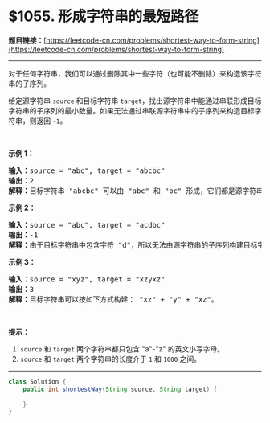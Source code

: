 # $1055. 形成字符串的最短路径

**题目链接：**[https://leetcode-cn.com/problems/shortest-way-to-form-string](https://leetcode-cn.com/problems/shortest-way-to-form-string)

---

<div class="content__1Y2H">
 <div class="notranslate">
  <p>对于任何字符串，我们可以通过删除其中一些字符（也可能不删除）来构造该字符串的子序列。</p> 
  <p>给定源字符串&nbsp;<code>source</code> 和目标字符串&nbsp;<code>target</code>，找出源字符串中能通过串联形成目标字符串的子序列的最小数量。如果无法通过串联源字符串中的子序列来构造目标字符串，则返回&nbsp;<code>-1</code>。</p> 
  <p>&nbsp;</p> 
  <p><strong>示例 1：</strong></p> 
  <pre class="language-text"><strong>输入：</strong>source = "abc", target = "abcbc"
<strong>输出：</strong>2
<strong>解释：</strong>目标字符串 "abcbc" 可以由 "abc" 和 "bc" 形成，它们都是源字符串 "abc" 的子序列。
</pre> 
  <p><strong>示例 2：</strong></p> 
  <pre class="language-text"><strong>输入：</strong>source = "abc", target = "acdbc"
<strong>输出：</strong>-1
<strong>解释：</strong>由于目标字符串中包含字符 "d"，所以无法由源字符串的子序列构建目标字符串。
</pre> 
  <p><strong>示例 3：</strong></p> 
  <pre class="language-text"><strong>输入：</strong>source = "xyz", target = "xzyxz"
<strong>输出：</strong>3
<strong>解释：</strong>目标字符串可以按如下方式构建： "xz" + "y" + "xz"。
</pre> 
  <p>&nbsp;</p> 
  <p><strong>提示：</strong></p> 
  <ol> 
   <li><code>source</code> 和&nbsp;<code>target</code>&nbsp;两个字符串都只包含&nbsp;"a"-"z"&nbsp;的英文小写字母。</li> 
   <li><code>source</code> 和&nbsp;<code>target</code>&nbsp;两个字符串的长度介于&nbsp;<code>1</code> 和&nbsp;<code>1000</code>&nbsp;之间。</li> 
  </ol> 
 </div>
</div>

---

```java
class Solution {
    public int shortestWay(String source, String target) {
        
    }
}
```